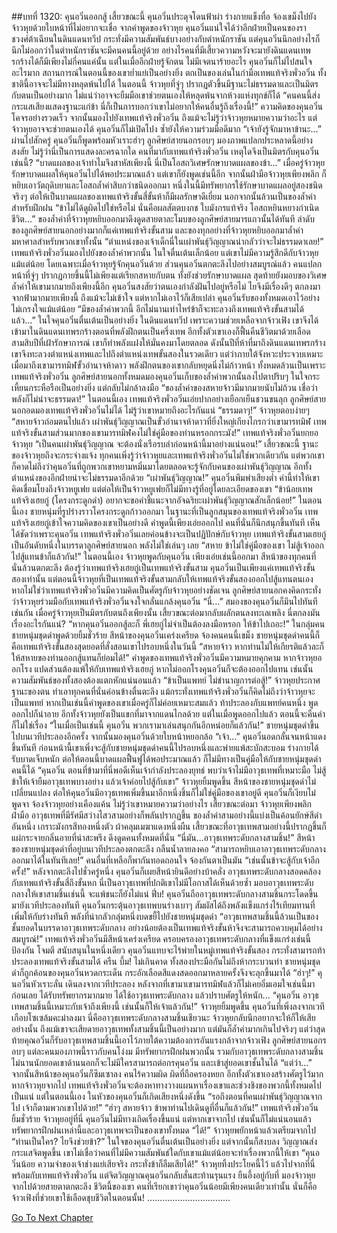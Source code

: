 ##บทที่ 1320: คุนอวิ๋นออกสู้
เสี้ยวขณะนี้ คุนอวิ๋นประดุจโดนฟ้าผ่า ร่างกายแข็งทื่อ จ้องเขม็งไปยังจ้าวหุยด้วยใบหน้าที่ไม่อยากจะเชื่อ
จากคำพูดของจ้าวหุย คุนอวิ๋นแน่ใจได้ว่าอีกฝ่ายเป็นคนของราชวงศ์ต้าเฉียนในดินแดนทวีป กระทั่งมีความสัมพันธ์บางอย่างกับตำหนักราชัน
แต่คุนอวิ๋นนึกอย่างไรก็นึกไม่ออกว่าในตำหนักราชันจะมีคนคนนี้อยู่ด้วย
อย่างไรคนที่มีเสี้ยวความหวังจะมายังดินแดนเทพรกร้างได้ก็มีเพียงไม่กี่คนแค่นั้น
แต่ในเมื่ออีกฝ่ายรู้จักตน ไม่มีเจตนาร้ายอะไร คุนอวิ๋นก็ไม่ไปสนใจอะไรมาก
สถานการณ์ในตอนนี้ของเขาย่ำแย่เป็นอย่างยิ่ง ตกเป็นของเล่นในกำมือเทพแท้จริงพั่วอวิ๋น ทั้งชาตินี้อาจจะไม่มีทางหลุดพ้นไปได้
ในตอนนี้ จ้าวหุยที่จู่ๆ ปรากฏตัวขึ้นมีฐานะไม่ธรรมดาและเป็นมิตรกับตนเป็นอย่างมาก ไม่แน่ว่าอาจจะยืมมือเขาช่วยตนเองให้หลุดพ้นจากห้วงแห่งทุกข์ก็ได้
“คนคนนี้ส่งกระแสเสียงแสดงฐานะแก่ข้า นี่ก็เป็นการบอกว่าเขาไม่อยากให้คนอื่นรู้ถึงเรื่องนี้!”
ความคิดของคุนอวิ๋นโคจรอย่างรวดเร็ว จากนั้นมองไปยังเทพแท้จริงพั่วอวิ๋น
ถึงแม้จะไม่รู้ว่าจ้าวหุยหมายความว่าอะไร แต่จ้าวหุยอาจจะช่วยตนเองได้ คุนอวิ๋นก็ไม่เปิดโปง ซ้ำยังให้ความร่วมมือดีมาก
“เจ้ายังรู้จักมาหาข้านะ...”
ผ่านไปสักครู่ คุนอวิ๋นก็พูดพร้อมหัวเราะฮ่าๆ
ลูกศิษย์สายนอกรอบๆ มองภาพแปลกประหลาดนี้อย่างสงสัย ไม่รู้ว่านี่เป็นการแสดงละครฉากใด
คนที่มากับเทพแท้จริงพั่วอวิ๋น เหตุใดจึงเป็นมิตรกับคุนอวิ๋นเช่นนี้?
“บาดแผลของเจ้าทำไมจึงสาหัสเพียงนี้ นี่เป็นโอสถวิเศษรักษาบาดแผลของข้า...”
เมื่อครู่จ้าวหุยรักษาบาดแผลให้คุนอวิ๋นไปได้พอประมาณแล้ว แต่เขาก็ยังพูดเช่นนี้อีก
จากนั้นฝ่ามือจ้าวหุยเพียงพลิก ก็หยิบเอาวัตถุดิบยาและโอสถล้ำค่าสิบกว่าชนิดออกมา
หนึ่งในนี้มีทรัพยากรใช้รักษาบาดแผลอยู่สองชนิดจริงๆ ต่อให้เป็นบาดแผลของเทพแท้จริงขั้นสี่ขั้นห้าก็มีผลรักษาดีเยี่ยม
นอกจากนั้นล้วนเป็นของล้ำค่าสำหรับฝึกฝน
“ข้าไม่ได้ดูผิดไปใช่หรือไม่ นั่นคือผลสัตตบงกช ใบมังกรแท้จริง โอสถหยินหยางกำเนิดชีวิต...”
ของล้ำค่าที่จ้าวหุยหยิบออกมาดึงดูดสายตาละโมบของลูกศิษย์สายมารแถวนั้นได้ทันที
ลำดับของลูกศิษย์สายนอกอย่างมากก็แค่เทพแท้จริงขั้นสาม และของทุกอย่างที่จ้าวหุยหยิบออกมาล้ำค่ามหาศาลสำหรับพวกเขาทั้งนั้น
“ตำแหน่งของเจ้าเด็กนี่ในเผ่าพันธุ์วิญญาณน่ากลัวว่าจะไม่ธรรมดาเลย!”
เทพแท้จริงพั่วอวิ๋นมองไปยังของล้ำค่าพวกนั้น ในใจตื่นเต้นเล็กน้อย
แต่เขาไม่มีความรู้สึกดีกับจ้าวหุยแม้แต่น้อย โดยเฉพาะเมื่อจ้าวหุยรู้จักคุนอวิ๋นด้วย
ส่วนคุนอวิ๋นตกตะลึงไปอย่างสมบูรณ์แล้ว
คนแปลกหน้าที่จู่ๆ ปรากฏกายขึ้นนี้ไม่เพียงแต่เรียกสหายกับตน ทั้งยังช่วยรักษาบาดแผล สุดท้ายยังมอบของวิเศษล้ำค่าให้เขามากมายถึงเพียงนี้อีก
คุนอวิ๋นสงสัยว่าตนเองกำลังฝันไปอยู่หรือไม่ ไยจึงมีเรื่องดีๆ ตกลงมาจากฟ้ามากมายเพียงนี้
ถึงแม้จะไม่เข้าใจ แต่หากไม่เอาไว้ก็เสียเปล่า
คุนอวิ๋นรับของทั้งหมดเอาไว้อย่างไม่เกรงใจแม้แต่น้อย
“มีของล้ำค่าพวกนี้ อีกไม่นานเท่าไหร่ข้าก็จะทะลวงถึงเทพแท้จริงขั้นสามได้แล้ว...”
ในใจคุนอวิ๋นตื่นเต้นเป็นอย่างยิ่ง
ในดินแดนทวีป เพราะความช่วยเหลือจากจ้าวเฟิง เขาจึงได้เข้ามาในดินแดนเทพรกร้างตอนที่พลังฝึกตนเป็นครึ่งเทพ
อีกทั้งตัวเขาเองก็ฟื้นคืนชีวิตมาด้วยเลือด สามสิบปีที่เฝ้ารักษาการณ์ เขาก็ทำพลังแฝงให้มั่นคงมาโดยตลอด
ดังนั้นปีที่ห้าที่มาถึงดินแดนเทพรกร้าง เขาจึงทะลวงตำแหน่งเทพและไปถึงตำแหน่งเทพขั้นสองในรวดเดียว
แต่ว่าภายใต้จังหวะประจวบเหมาะ เมื่อมาถึงเขามารทมิฬขั้วอำนาจห้าดาว พลังฝึกตนของเขากลับหยุดนิ่งไม่ก้าวหน้า ทั้งหมดล้วนเป็นเพราะเทพแท้จริงพั่วอวิ๋น
ลูกศิษย์สายนอกทั้งหมดมองคุนอวิ๋นเก็บของล้ำค่าพวกนั้นลงไปตาปริบๆ ในใจกระเหี้ยนกระหือรือเป็นอย่างยิ่ง แต่กลับไม่กล้าลงมือ
“ของล้ำค่าของสหายจ้าวมีมากมายนับไม่ถ้วน เชื่อว่าพลังก็ไม่น่าจะธรรมดา!”
ในตอนนี้เอง เทพแท้จริงพั่วอวิ๋นเอ่ยปากอย่างเยือกเย็นชวนขนลุก
ลูกศิษย์สายนอกอดมองเทพแท้จริงพั่วอวิ๋นไม่ได้ ไม่รู้ว่าเขาหมายถึงอะไรกันแน่
“ธรรมดาๆ!”
จ้าวหุยตอบง่ายๆ
“สหายจ้าวถ่อมตนไปแล้ว เผ่าพันธุ์วิญญาณเป็นขั้วอำนาจห้าดาวที่ยิ่งใหญ่เกียงไกรกว่าเขามารทมิฬ เทพแท้จริงขั้นสามส่วนมากของเขามารทมิฬคงไม่ใช่คู่มือของท่านหรอกกระมัง!”
เทพแท้จริงพั่วอวิ๋นยกยอจ้าวหุย
“เป็นคนเผ่าพันธุ์วิญญาณ จะต้องนั่งเรือรบลำก่อนหน้านี้มาอย่างแน่นอน!”
เสี้ยวขณะนี้ ฐานะของจ้าวหุยถึงจะกระจ่างแจ้ง
ทุกคนเพิ่งรู้ว่าจ้าวหุยและเทพแท้จริงพั่วอวิ๋นไม่ใช่พวกเดียวกัน
แต่พวกเขาก็คาดไม่ถึงว่าคุนอวิ๋นที่ถูกพวกเขาหยามหมิ่นมาโดยตลอดจะรู้จักกับคนของเผ่าพันธุ์วิญญาณ อีกทั้งตำแหน่งของอีกฝ่ายน่าจะไม่ธรรมดาอีกด้วย
“เผ่าพันธุ์วิญญาณ!”
คุนอวิ๋นพึมพำเสียงต่ำ
คำนี้ทำให้เขาคิดเชื่อมโยงถึงจ้าวหยูเฟย แต่ต่อให้เป็นจ้าวหยูเฟยก็ไม่มีทางรู้ที่อยู่โดยละเอียดของเขา
“ข้าน้อยเทพแท้จริงเฮยกู่ (โครงกระดูกดำ) อยากจะขอคำชี้แนะจากอัจฉริยะเผ่าพันธุ์วิญญาณสักเล็กน้อย!”
ในตอนนี้เอง ชายหนุ่มที่รูปร่างราวโครงกระดูกก้าวออกมา
ในฐานะที่เป็นลูกสมุนของเทพแท้จริงพั่วอวิ๋น เทพแท้จริงเฮยกู่เข้าใจความคิดของเขาเป็นอย่างดี
คำพูดนี้เพียงเอ่ยออกไป คนที่นั่นก็นึกสนุกขึ้นทันที เห็นได้ชัดว่าเพราะคุนอวิ๋น เทพแท้จริงพั่วอวิ๋นเลยค่อนข้างจะเป็นปฏิปักษ์กับจ้าวหุย
เทพแท้จริงขั้นสามเฮยกู่เป็นอันดับหนึ่งในบรรดาลูกศิษย์สายนอก พลังไม่ใช่เล่นๆ เลย
“สหาย ข้าไม่ใช่คู่มือของเขา ไม่สู้เจ้าออกไปสู้แทนข้าก็แล้วกัน!”
ในตอนนี้เอง จ้าวหุยพูดกับคุนอวิ๋น
เพียงเอ่ยเช่นนี้ออกมา สีหน้าของทุกคนที่นั่นล้วนตกตะลึง
ต้องรู้ว่าเทพแท้จริงเฮยกู่เป็นเทพแท้จริงขั้นสาม คุนอวิ๋นเป็นเพียงแค่เทพแท้จริงขั้นสองเท่านั้น
แต่ตอนนี้จ้าวหุยที่เป็นเทพแท้จริงขั้นสามกลับให้เทพแท้จริงขั้นสองออกไปสู้แทนตนเอง
หากไม่ใช่ว่าเทพแท้จริงพั่วอวิ๋นมีความคิดเป็นศัตรูกับจ้าวหุยอย่างชัดเจน ลูกศิษย์สายนอกคงคิดกระทั่งว่าจ้าวหุยร่วมมือกับเทพแท้จริงพั่วอวิ๋นจงใจกลั่นแกล้งคุนอวิ๋น
“นี่...”
สมองของคุนอวิ๋นก็มึนไปทันทีเช่นกัน
เมื่อครู่จ้าวหุยเป็นมิตรกับตนถึงเพียงนั้น เสี้ยวขณะต่อมากลับผลักตนลงทะเลเพลิง นี่ตกลงมันเรื่องอะไรกันแน่?
“หากคุนอวิ๋นออกสู้ละก็ พี่เฮยกู่ไม่จำเป็นต้องลงมือหรอก ให้ข้าไปเถอะ!”
ในกลุ่มคน ชายหนุ่มชุดดำพูดด้วยยิ้มชั่วร้าย
สีหน้าของคุนอวิ๋นเคร่งเครียด จ้องคนคนนี้เขม็ง
ชายหนุ่มชุดดำคนนี้ก็คือเทพแท้จริงขั้นสองสุดยอดที่สั่งสอนเขาไปรอบหนึ่งในวันนี้
“สหายจ้าว หากท่านไม่ให้เกียรติแล้วละก็ ให้สหายของท่านออกสู้แทนก็ย่อมได้!”
คำพูดของเทพแท้จริงพั่วอวิ๋นมีความหมายคุกคาม
หากจ้าวหุยออกโรง แปดส่วนต้องแพ้ให้กับเทพแท้จริงเฮยกู่ หากไม่ออกโรงคุนอวิ๋นก็จะต้องออกไปแทน เช่นนั้นความสัมพันธ์ของทั้งสองต้องแตกหักแน่นอนแล้ว
“ข้าเป็นแพทย์ ไม่ชำนาญการต่อสู้!”
จ้าวหุยประกาศฐานะของตน ทำเอาทุกคนที่นั่นค่อนข้างตื่นตะลึง
แม้กระทั่งเทพแท้จริงพั่วอวิ๋นก็คิดไม่ถึงว่าจ้าวหุยจะเป็นแพทย์ หากเป็นเช่นนี้คำพูดของเขาเมื่อครู่ก็ไม่ค่อยเหมาะสมแล้ว
ท้าประลองกับแพทย์คนหนึ่ง พูดออกไปก็น่าอาย อีกทั้งจ้าวหุยยังเป็นแขกที่มาจากแดนไกลด้วย
แต่ในเมื่อพูดออกไปแล้ว ตอนนี้จะคืนคำก็ไม่ใช่เรื่อง
“ในเมื่อเป็นเช่นนี้ คุนอวิ๋น พวกเรามาเล่นสนุกกันอีกหน่อยก็แล้วกัน!”
ชายหนุ่มชุดดำขึ้นไปบนเวทีประลองอีกครั้ง จากนั้นมองคุนอวิ๋นด้วยใบหน้าหยอกล้อ
“เจ้า...”
คุนอวิ๋นอดกลั้นจนหน้าแดงขึ้นทันที
ก่อนหน้านี้เขาเพิ่งจะสู้กับชายหนุ่มชุดดำคนนี้ไปรอบหนึ่งและพ่ายแพ้สะบักสะบอม ร่างกายได้รับบาดเจ็บหนัก
ต่อให้ตอนนี้บาดแผลฟื้นฟูได้พอประมาณแล้ว ก็ไม่มีทางเป็นคู่มือให้กับชายหนุ่มชุดดำคนนี้ได้
“คุนอวิ๋น ตอนที่ข้ามาที่นี่พอดีเห็นเจ้ากำลังประลองยุทธ์ พบว่าเจ้าไม่มีอาวุธเทพที่เหมาะมือ ไม่สู้ข้าให้เจ้ายืมอาวุธเทพบางอย่าง แล้วเจ้าค่อยไปสู้กับเขา”
จ้าวหุยยิ้มพูดขึ้น
สีหน้าของชายหนุ่มชุดดำไม่เปลี่ยนแปลง ต่อให้คุนอวิ๋นมีอาวุธเทพเพิ่มขึ้นมาอีกหนึ่งชิ้นก็ไม่ใช่คู่มือของเขาอยู่ดี
คุนอวิ๋นก็เงียบไม่พูดจา จ้องจ้าวหุยอย่างเคืองแค้น ไม่รู้ว่าเขาหมายความว่าอย่างไร
เสี้ยวขณะต่อมา จ้าวหุยเพียงพลิกฝ่ามือ อาวุธเทพที่มีรัศมีสว่างไสวสามอย่างก็พลันปรากฏขึ้น
ของล้ำค่าสามอย่างนี้แบ่งเป็นค้อนยักษ์สีดำอันหนึ่ง เกราะมังกรสีทองหนึ่งตัว ผ้าคลุมเมฆาแดงหนึ่งผืน
เสี้ยวขณะที่อาวุธเทพสามอย่างนี้ปรากฏขึ้นก็แผ่กระจายกลิ่นอายที่น่าสะพรึง ดึงดูดคนทั้งหมดที่นั่น
“นี่มัน...อาวุธเทพระดับกลางสามชิ้น!”
สีหน้าของชายหนุ่มชุดดำที่อยู่บนเวทีประลองตกตะลึง กลืนน้ำลายลงคอ
“สามารถหยิบเอาอาวุธเทพระดับกลางออกมาได้ในทันทีเลย!”
คนอื่นที่เหลือก็พากันทอดถอนใจ จ้องกันตาเป็นมัน
“เช่นนั้นข้าจะสู้กับเจ้าอีกครั้ง!”
หลังจากตะลึงไปชั่วครู่หนึ่ง คุนอวิ๋นก็เผยสีหน้ายินดีอย่างบ้าคลั่ง
อาวุธเทพระดับกลางสอดคล้องกับเทพแท้จริงขั้นสี่ถึงขั้นหก นี่เป็นอาวุธเทพที่ปกติเขาไม่มีโอกาสได้เห็นด้วยซ้ำ
มอบอาวุธเทพระดับกลางให้เขาสามชิ้นเช่นนี้ จะแพ้ชนะก็ยังไม่แน่
ฟึ่บ!
คุนอวิ๋นถืออาวุธเทพระดับกลางสามชิ้นกระโดดขึ้นมายังเวทีประลองทันที
คุนอวิ๋นกระตุ้นอาวุธเทพบนร่างเบาๆ สัมผัสได้ถึงพลังแข็งแกร่งไร้เทียมทานที่เพิ่มให้กับร่างทันที พลังที่น่ากลัวกลุ่มหนึ่งบดขยี้ไปยังชายหนุ่มชุดดำ
“อาวุธเทพสามชิ้นนี้ล้วนเป็นของชั้นยอดในบรรดาอาวุธเทพระดับกลาง อย่างน้อยต้องเป็นเทพแท้จริงขั้นห้าจึงจะสามารถควบคุมได้อย่างสมบูรณ์!”
เทพแท้จริงพั่วอวิ๋นมีสีหน้าเคร่งเครียด
ครอบครองอาวุธเทพระดับกลางที่แข็งแกร่งเช่นนี้ ป้องกัน โจมตี สนับสนุนในหนึ่งเดียว คุนอวิ๋นแทบจะไร้พ่ายในหมู่เทพแท้จริงขั้นสอง กระทั่งสามารถท้าประลองเทพแท้จริงขั้นสามได้
ครืน บึ้ม!
ไม่เกินคาด ทั้งสองประมือกันไม่ถึงห้ากระบวนท่า ชายหนุ่มชุดดำก็ถูกค้อนของคุนอวิ๋นหวดกระเด็น กระอักเลือดสีแดงสดออกมาหลายครั้งจึงจะลุกขึ้นมาได้
“ฮ่าๆ!”
คุนอวิ๋นหัวเราะลั่น เดินลงจากเวทีประลอง
หลังจากที่เขามาเขามารทมิฬแล้วก็ไม่เคยอิ่มเอมใจเช่นนี้มาก่อนเลย
ได้รับทรัพยากรมากมาย ได้ใช้อาวุธเทพระดับกลาง แล้วปราบศัตรูให้หนัก...
“คุนอวิ๋น อาวุธเทพสามชิ้นนี้เหมาะกับเจ้าถึงเพียงนี้ เช่นนั้นก็ให้เจ้าแล้วกัน!”
จ้าวหุยยิ้มพูดขึ้น
คุนอวิ๋นที่เพิ่งลงจากเวทีเกือบโซเซล้มคะมำลงมา
นี่คืออาวุธเทพระดับกลางสามชิ้นเชียวนะ จ้าวหุยกลับนึกอยากจะให้ก็ให้เสียอย่างนั้น
ถึงแม้เขาจะเสียดายอาวุธเทพทั้งสามชิ้นนี้เป็นอย่างมาก แต่มันก็ล้ำค่ามากเกินไปจริงๆ
แต่ว่าสุดท้ายคุณอวิ๋นก็รับอาวุธเทพสามชิ้นนี้เอาไว้ภายใต้ความต้องการอันแรงกล้าจากจ้าวเฟิง
ลูกศิษย์สายนอกรอบๆ แต่ละคนมองภาพนี้ราวกับคนโง่งม
มีทรัพยากรฝึกฝนพวกนั้น รวมกับอาวุธเทพระดับกลางสามชิ้น ไม่นานนักยอดเขาด้านนอกก็จะไม่มีใครสามารถต่อกรคุนอวิ๋น และเข้าสู่ยอดเขาชั้นในได้
“แต่ว่า...”
จากนั้นสีหน้าของคุนอวิ๋นก็ซึมเซาลง
คนไร้ความผิด ผิดที่ถือครองหยก
อีกทั้งตัวเขาเองสร้างศัตรูไว้มาก หากจ้าวหุยจากไป เทพแท้จริงพั่วอวิ๋นจะต้องหาทางวางแผนหาเรื่องเขาและช่วงชิงของพวกนี้ทั้งหมดไปเป็นแน่
แต่ในตอนนี้เอง ในหัวของคุนอวิ๋นก็เกิดเสียงหนึ่งดังขึ้น “รอถึงตอนที่คนเผ่าพันธุ์วิญญาณจากไป เจ้าก็ตามพวกเขาไปด้วย!”
“ฮ่าๆ สหายจ้าว ข้าพาท่านไปเดินดูที่อื่นก็แล้วกัน!”
เทพแท้จริงพั่วอวิ๋นยิ้มชั่วร้าย
จ้าวหุยอยู่ที่นี่ คุนอวิ๋นไม่มีทางเกิดเรื่องขึ้นแน่ แต่หากเขาจากไป เช่นนั้นก็ไม่แน่นอนแล้ว
ทรัพยากรฝึกฝนเหล่านี้และอาวุธเทพจะเป็นของเขาทั้งหมด
“ได้!”
จ้าวหุยพยักหน้าแล้วเตรียมจากไป
“ท่านเป็นใคร? ไยจึงช่วยข้า?”
ในใจของคุนอวิ๋นตื่นเต้นเป็นอย่างยิ่ง แต่จากนั้นก็สงบลง วิญญาณส่งกระแสจิตพูดขึ้น
เขาไม่เชื่อว่าคนที่ไม่มีความสัมพันธ์ใดกับเขาแม้แต่น้อยจะทำเรื่องพวกนี้ให้เขา
“คุนอวิ๋นน้อย ความจำของเจ้าช่างแย่เสียจริง กระทั่งข้าก็ลืมเสียได้!”
จ้าวหุยทิ้งประโยคนี้ไว้ แล้วไปจากที่นี่พร้อมกับเทพแท้จริงพั่วอวิ๋น
แต่จิตวิญญาณคุนอวิ๋นกลับสั่นสะท้านรุนแรง ยืนอึ้งอยู่กับที่ มองจ้าวหุยจากไปด้วยสายตาตกตะลึง
ชีวิตนี้ของเขา คนที่เรียกเขาว่าคุนอวิ๋นน้อยมีเพียงคนเดียวเท่านั้น นั่นก็คือจ้าวเฟิงที่ช่วยเขาใช้เลือดชุบชีวิตในตอนนั้น!
……………………………


[Go To Next Chapter]( ./177.md)